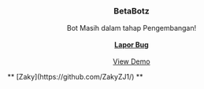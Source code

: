 

  <h3 align="center">BetaBotz</h3>

  <p align="center">
    Bot Masih dalam tahap Pengembangan!
    <br/>
    <br/>
    <a href="https://wa.me/6283188229366"><strong>Lapor Bug</strong></a>
    <br/>
    <br/>
    <a href="https://wa.me/62858179645827">View Demo</a>
  </p>
</p>
** [Zaky](https://github.com/ZakyZJ1/) **
